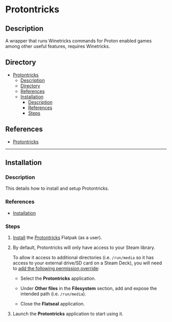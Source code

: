 # Protontricks

## Description

A wrapper that runs Winetricks commands for Proton enabled games among other useful features, requires Winetricks.

## Directory

- [Protontricks](#protontricks)
  - [Description](#description)
  - [Directory](#directory)
  - [References](#references)
  - [Installation](#installation)
    - [Description](#description-1)
    - [References](#references-1)
    - [Steps](#steps)

## References

- [Protontricks](https://github.com/Matoking/protontricks)

---

## Installation

### Description

This details how to install and setup Protontricks.

### References

- [Installation](https://github.com/Matoking/protontricks#installation)

### Steps

1. [Install](./plasma-discover.md#software-installation-and-update) the [Protontricks](https://flathub.org/apps/com.github.Matoking.protontricks) Flatpak (as a user).

2. By default, Protontricks will only have access to your Steam library.

    To allow it access to additional directories (i.e. `/run/media` so it has access to your external drive/SD card on a Steam Deck), you will need to [add the following permission override](./flatpak.md#add-permission-overrides):

    - Select the **Protontricks** application.

    - Under **Other files** in the **Filesystem** section, add and expose the intended path (i.e. `/run/media`).

    - Close the **Flatseal** application.

3. Launch the **Protontricks** application to start using it.
